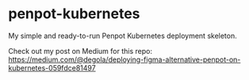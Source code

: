 # penpot-kubernetes

My simple and ready-to-run Penpot Kubernetes deployment skeleton.

Check out my post on Medium for this repo: https://medium.com/@degola/deploying-figma-alternative-penpot-on-kubernetes-059fdce81497
